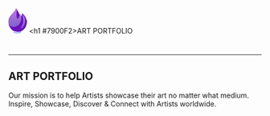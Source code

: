 <img src="img/small-logo.png" alt="art_brush_logo" > <h1 #7900F2>ART PORTFOLIO<h1>
- - - - 
<h2>ART PORTFOLIO</h2>
Our mission is to help Artists showcase their art no matter what medium. 
Inspire, Showcase, Discover & Connect with Artists worldwide.

